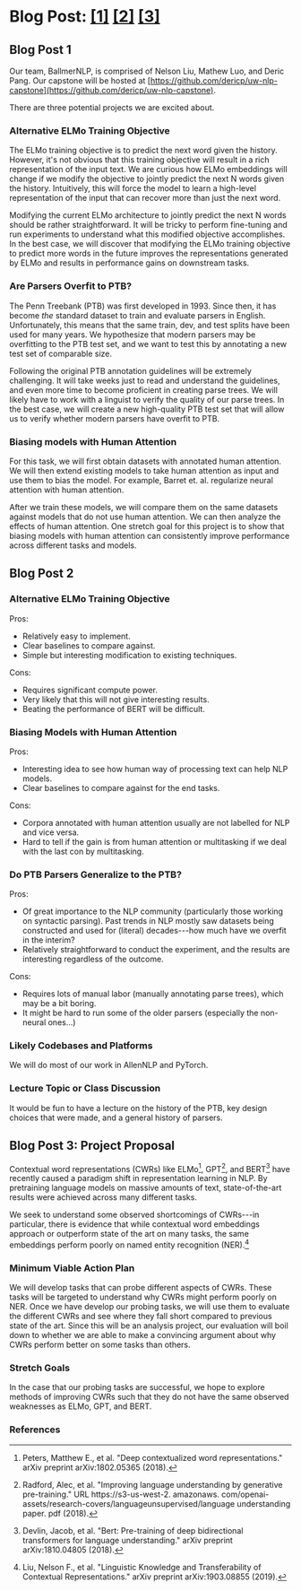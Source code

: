 # Blog Post: [[1]](#blog-post-1) [[2]](#blog-post-2) [[3]](#blog-post-3-project-proposal)

## Blog Post 1

Our team, BallmerNLP, is comprised of Nelson Liu, Mathew Luo, and Deric Pang.
Our capstone will be hosted at
[https://github.com/dericp/uw-nlp-capstone](https://github.com/dericp/uw-nlp-capstone).

There are three potential projects we are excited about.

### Alternative ELMo Training Objective

The ELMo training objective is to predict the next word given the history.
However, it's not obvious that this training objective will result in a rich
representation of the input text.  We are curious how ELMo embeddings will
change if we modify the objective to jointly predict the next N words given the
history.  Intuitively, this will force the model to learn a high-level
representation of the input that can recover more than just the next word.

Modifying the current ELMo architecture to jointly predict the next N words
should be rather straightforward. It will be tricky to perform fine-tuning
and run experiments to understand what this modified objective accomplishes.
In the best case, we will discover that modifying the ELMo training objective
to predict more words in the future improves the representations generated by
ELMo and results in performance gains on downstream tasks.

### Are Parsers Overfit to PTB?

The Penn Treebank (PTB) was first developed in 1993. Since then, it has become
_the_ standard dataset to train and evaluate parsers in English. Unfortunately,
this means that the same train, dev, and test splits have been used for many
years. We hypothesize that modern parsers may be overfitting to the PTB test
set, and we want to test this by annotating a new test set of comparable size.

Following the original PTB annotation guidelines will be extremely challenging.
It will take weeks just to read and understand the guidelines, and even more
time to become proficient in creating parse trees.  We will likely have to work
with a linguist to verify the quality of our parse trees. In the best case, we
will create a new high-quality PTB test set that will allow us to verify
whether modern parsers have overfit to PTB.

### Biasing models with Human Attention

For this task, we will first obtain datasets with annotated human attention. We
will then extend existing models to take human attention as input and use them
to bias the model. For example, Barret et. al.  regularize neural attention
with human attention.

After we train these models, we will compare them on the same datasets against
models that do not use human attention. We can then analyze the effects of
human attention.  One stretch goal for this project is to show that biasing
models with human attention can consistently improve performance across
different tasks and models.

## Blog Post 2

### Alternative ELMo Training Objective

Pros:
  * Relatively easy to implement.
  * Clear baselines to compare against.
  * Simple but interesting modification to existing techniques.

Cons:
  * Requires significant compute power.
  * Very likely that this will not give interesting results.
  * Beating the performance of BERT will be difficult.

### Biasing Models with Human Attention

Pros:
  * Interesting idea to see how human way of processing text can help NLP models.
  * Clear baselines to compare against for the end tasks.

Cons:
  * Corpora annotated with human attention usually are not labelled for NLP and
  vice versa.
  * Hard to tell if the gain is from human attention or multitasking if we deal
  with the last con by multitasking.
  
### Do PTB Parsers Generalize to the PTB?

Pros:
  * Of great importance to the NLP community (particularly those working on syntactic parsing). Past trends in NLP mostly saw datasets being constructed and used for (literal) decades---how much have we overfit in the interim?
  * Relatively straightforward to conduct the experiment, and the results are interesting regardless of the outcome.

Cons:
  * Requires lots of manual labor (manually annotating parse trees), which may be a bit boring.
  * It might be hard to run some of the older parsers (especially the non-neural ones...)

### Likely Codebases and Platforms

We will do most of our work in AllenNLP and PyTorch.

### Lecture Topic or Class Discussion

It would be fun to have a lecture on the history of the PTB, key design choices
that were made, and a general history of parsers.

## Blog Post 3: Project Proposal

Contextual word representations (CWRs) like ELMo[^fn1], GPT[^fn2], and
BERT[^fn3] have recently caused a paradigm shift in representation learning in
NLP.  By pretraining language models on massive amounts of text,
state-of-the-art results were achieved across many different tasks.

We seek to understand some observed shortcomings of CWRs---in particular, there
is evidence that while contextual word embeddings approach or outperform state
of the art on many tasks, the same embeddings perform poorly on named entity
recognition (NER).[^fn4]

### Minimum Viable Action Plan

We will develop tasks that can probe different aspects of CWRs. These tasks
will be targeted to understand why CWRs might perform poorly on NER.
Once we have develop our probing tasks, we will use them to evaluate the
different CWRs and see where they fall short compared to previous state of the
art. Since this will be an analysis project, our evaluation will boil down to
whether we are able to make a convincing argument about why CWRs perform better
on some tasks than others.

### Stretch Goals

In the case that our probing tasks are successful, we hope to explore methods
of improving CWRs such that they do not have the same observed weaknesses as
ELMo, GPT, and BERT.

### References

[^fn1]: Peters, Matthew E., et al. "Deep contextualized word representations." arXiv preprint arXiv:1802.05365 (2018).
[^fn2]: Radford, Alec, et al. "Improving language understanding by generative pre-training." URL https://s3-us-west-2. amazonaws. com/openai-assets/research-covers/languageunsupervised/language understanding paper. pdf (2018).
[^fn3]: Devlin, Jacob, et al. "Bert: Pre-training of deep bidirectional transformers for language understanding." arXiv preprint arXiv:1810.04805 (2018).
[^fn4]: Liu, Nelson F., et al. "Linguistic Knowledge and Transferability of Contextual Representations." arXiv preprint arXiv:1903.08855 (2019).
